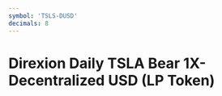 ```yaml
---
symbol: 'TSLS-DUSD'
decimals: 8
---
```


# Direxion Daily TSLA Bear 1X-Decentralized USD (LP Token)
